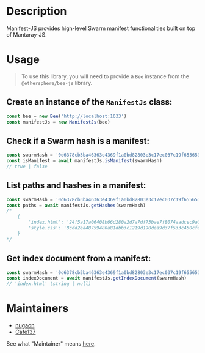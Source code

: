 # Description

Manifest-JS provides high-level Swarm manifest functionalities built on top of Mantaray-JS.

# Usage

> To use this library, you will need to provide a `Bee` instance from the `@ethersphere/bee-js` library.

## Create an instance of the `ManifestJs` class:

```js
const bee = new Bee('http://localhost:1633')
const manifestJs = new ManifestJs(bee)
```

## Check if a Swarm hash is a manifest:

```js
const swarmHash = '0d6378cb3ba46363e4369f1a0bd82803e3c17ec037c19f65565346a7e875aa66'
const isManifest = await manifestJs.isManifest(swarmHash)
// true | false
```

## List paths and hashes in a manifest:

```js
const swarmHash = '0d6378cb3ba46363e4369f1a0bd82803e3c17ec037c19f65565346a7e875aa66'
const paths = await manifestJs.getHashes(swarmHash)
/*
    {
        'index.html': '24f5a17a06408b66d280a2d7a7df73bae7f8074aadcec9a0313ac4b4203f7ffa',
        'style.css': '8cdd2ea48759480a81dbb3c1219d190dea9d37f533c450cfe4ab69faac4c401c'
    }
*/
```

## Get index document from a manifest:

```js
const swarmHash = '0d6378cb3ba46363e4369f1a0bd82803e3c17ec037c19f65565346a7e875aa66'
const indexDocument = await manifestJs.getIndexDocument(swarmHash)
// 'index.html' (string | null)
```

# Maintainers

- [nugaon](https://github.com/nugaon)
- [Cafe137](https://github.com/Cafe137)

See what "Maintainer" means [here](https://github.com/ethersphere/repo-maintainer).
